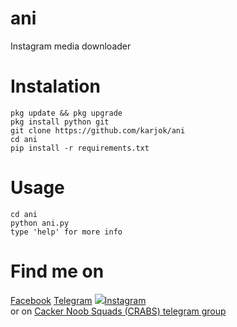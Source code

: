 # ani
Instagram media downloader
# Instalation
```
pkg update && pkg upgrade
pkg install python git
git clone https://github.com/karjok/ani
cd ani
pip install -r requirements.txt

```
# Usage
```
cd ani
python ani.py
type 'help' for more info
```
# Find me on
<a href='https://fb.me/om.karjok'>Facebook</a>
<a href='https://t.me/om_karjok'>Telegram</a>
<img src='https://iconmonstr.com/instagram-11-svg/'/><a href='https://www.instagram.com/karjok.pangesty'>Instagram</a></br>
or on <a href='https://t.me/CRABS_ID'>Cacker Noob Squads (CRABS) telegram group</a>
